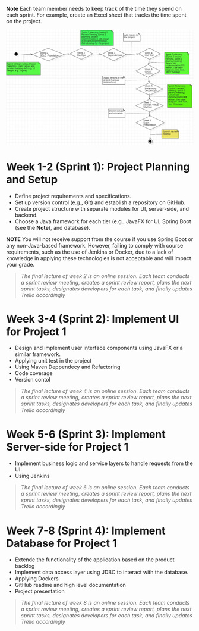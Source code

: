 **Note** Each team member needs to keep track of the time they spend on each sprint. For example, create an Excel sheet that tracks the time spent on the project.


![Tcourse and the project implementation](/Images/ThecourseOutlines.JPG)

# Week 1-2 (Sprint 1): Project Planning and Setup
* Define project requirements and specifications.
* Set up version control (e.g., Git) and establish a repository on GitHub.
* Create project structure with separate modules for UI, server-side, and backend.
* Choose a Java framework for each tier (e.g., JavaFX for UI, Spring Boot (see the **Note**), and database).

**NOTE** You will not receive support from the course if you use Spring Boot or any non-Java-based framework. However, failing to comply with course requirements, such as the use of Jenkins or Docker, due to a lack of knowledge in applying these technologies is not acceptable and will impact your grade.

> *The final lecture of week 2 is an online session. Each team conducts a sprint review meeting, creates a sprint review report, plans the next sprint tasks, designates developers for each task, and finally updates Trello accordingly* 

# Week 3-4 (Sprint 2): Implement UI for Project 1
* Design and implement user interface components using JavaFX or a similar framework.
* Applying unit test in the project
* Using Maven Deppendecy and Refactoring
* Code coverage
* Version contol 

> *The final lecture of week 4 is an online session. Each team conducts a sprint review meeting, creates a sprint review report, plans the next sprint tasks, designates developers for each task, and finally updates Trello accordingly*

# Week 5-6 (Sprint 3): Implement Server-side for Project 1
* Implement business logic and service layers to handle requests from the UI.
* Using Jenkins
> *The final lecture of week 6 is an online session. Each team conducts a sprint review meeting, creates a sprint review report, plans the next sprint tasks, designates developers for each task, and finally updates Trello accordingly*

# Week 7-8 (Sprint 4): Implement Database for Project 1
* Extende the functionality of the application based on the product backlog
* Implement data access layer using JDBC to interact with the database.
* Applying Dockers
* GitHub readme and high level documentation
* Project presentation

 > *The final lecture of week 8 is an online session. Each team conducts a sprint review meeting, creates a sprint review report, plans the next sprint tasks, designates developers for each task, and finally updates Trello accordingly*
